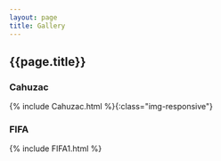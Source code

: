 ```yaml
---
layout: page
title: Gallery
---
```


## {{page.title}}


### Cahuzac
{% include Cahuzac.html %}{:class="img-responsive"}
<br>  
  
<!-- {% include ANG_VONG_VATHANA.html %} -->
### FIFA
{% include FIFA1.html %}
